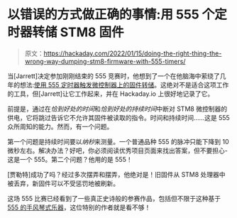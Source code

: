 # 以错误的方式做正确的事情:用 555 个定时器转储 STM8 固件

> 原文：<https://hackaday.com/2022/01/15/doing-the-right-thing-the-wrong-way-dumping-stm8-firmware-with-555-timers/>

当[Jarrett]决定参加刚刚结束的 555 竞赛时，他想到了一个在他脑海中萦绕了几年的想法:[使用 555 定时器触发微控制器上的固件转储](https://hackaday.io/project/183537-dumping-firmware-with-a-555)。这绝对不是适合这项工作的工具，但[Jarrett]让它工作起来，并在 Hackaday.io 上很好地记录了它。

前提是，通过在*恰到好处的时间*和*恰到好处的持续时间*中断对 STM8 微控制器的供电，它将跳过告诉它不允许其固件被读取的指令。时间和持续时间……这是 555 众所周知的能力。然而，有一个问题。

第一个问题是持续时间要以*纳秒*来测量。一个普通品种 555 的脉冲只能下降到 10 微秒左右。解决办法？好吧，你必须阅读优秀项目页面来找出答案，但不要担心-这是一个 555。第二个问题？他用的是 555！

[贾勒特]成功了吗？经过多次摆弄和摆弄，他绝对是！旧固件从 STM8 处理器中被丢弃，新固件可以不受惩罚地被刷新。

这场 555 比赛已经看到了一些真正史诗般的参赛作品，包括但不限于这种基于 [555 的手风琴式乐器](https://hackaday.com/2021/12/30/cd-player-powered-555-piano-goes-accordion-to-plan/)，这位特别的作者就是看不够！